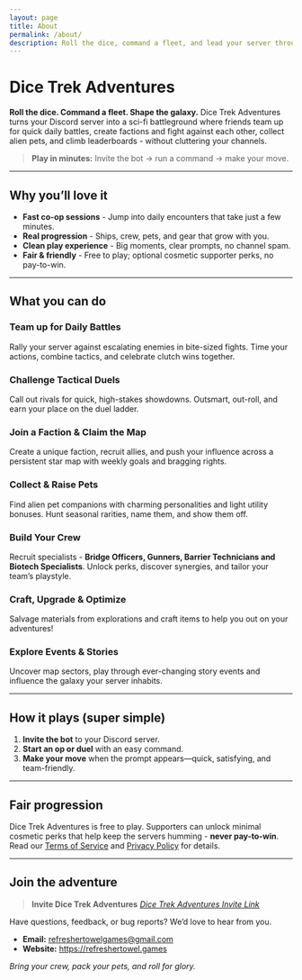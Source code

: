 ```yaml
---
layout: page
title: About
permalink: /about/
description: Roll the dice, command a fleet, and lead your server through co-op battles, duels, factional struggles, collectible pets, crew, and crafting in a living sci-fi galaxy.
---
```


# Dice Trek Adventures

**Roll the dice. Command a fleet. Shape the galaxy.**
Dice Trek Adventures turns your Discord server into a sci-fi battleground where friends team up for quick daily battles, create factions and fight against each other, collect alien pets, and climb leaderboards - without cluttering your channels.

> **Play in minutes:** Invite the bot → run a command → make your move.

---

## Why you’ll love it

- **Fast co-op sessions** - Jump into daily encounters that take just a few minutes.
- **Real progression** - Ships, crew, pets, and gear that grow with you.
- **Clean play experience** - Big moments, clear prompts, no channel spam.
- **Fair & friendly** - Free to play; optional cosmetic supporter perks, no pay-to-win.

---

## What you can do

### Team up for Daily Battles

Rally your server against escalating enemies in bite-sized fights. Time your actions, combine tactics, and celebrate clutch wins together.

### Challenge Tactical Duels

Call out rivals for quick, high-stakes showdowns. Outsmart, out-roll, and earn your place on the duel ladder.

### Join a Faction & Claim the Map

Create a unique faction, recruit allies, and push your influence across a persistent star map with weekly goals and bragging rights.

### Collect & Raise Pets

Find alien pet companions with charming personalities and light utility bonuses. Hunt seasonal rarities, name them, and show them off.

### Build Your Crew

Recruit specialists - **Bridge Officers, Gunners, Barrier Technicians and Biotech Specialists**. Unlock perks, discover synergies, and tailor your team’s playstyle.

### Craft, Upgrade & Optimize

Salvage materials from explorations and craft items to help you out on your adventures!

### Explore Events & Stories

Uncover map sectors, play through ever-changing story events and influence the galaxy your server inhabits.

---

## How it plays (super simple)

1. **Invite the bot** to your Discord server.
2. **Start an op or duel** with an easy command.
3. **Make your move** when the prompt appears—quick, satisfying, and team-friendly.

---

## Fair progression

Dice Trek Adventures is free to play. Supporters can unlock minimal cosmetic perks that help keep the servers humming - **never pay-to-win**. Read our [Terms of Service](/tos/) and [Privacy Policy](/privacy/) for details.

---

## Join the adventure

> **Invite Dice Trek Adventures** _[Dice Trek Adventures Invite Link](https://discord.com/oauth2/authorize?client_id=1407529703018860691)_

Have questions, feedback, or bug reports? We’d love to hear from you.

- **Email:** [refreshertowelgames@gmail.com](mailto:refreshertowelgames@gmail.com)
- **Website:** <https://refreshertowel.games>

_Bring your crew, pack your pets, and roll for glory._
